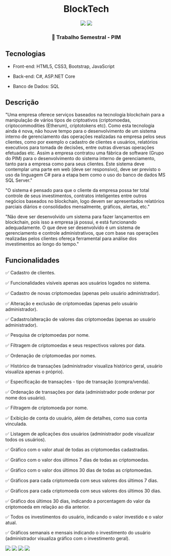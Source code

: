 # <div align="center">  BlockTech </div>

<div align="center"> 
  
![](https://img.shields.io/github/languages/count/paolagarb/BlockTechMVC)
![](https://img.shields.io/github/repo-size/paolagarb/BlockTechMVC)

 </div>
 
### <div align="center"> :school_satchel: Trabalho Semestral - PIM </div>

 ## Tecnologias

* Front-end: HTML5, CSS3, Bootstrap, JavaScript

* Back-end: C#, ASP.NET Core

*  Banco de Dados: SQL 


## Descrição

"Uma empresa oferece serviços baseados na tecnologia blockchain para a manipulação de vários tipos de criptoativos 
(criptomoedas, criptocommodities (Etherum), criptotokens etc). Como esta tecnologia ainda é nova, não houve tempo 
para o desenvolvimento de um sistema interno de gerenciamento das operações realizadas na empresa pelos seus clientes, 
como por exemplo o cadastro de clientes e usuários, relatórios executivos para tomada de decisões, entre outras diversas 
operações efetuadas etc. Assim a empresa contratou uma fábrica de software (Grupo do PIM) para o desenvolvimento do sistema 
interno de gerenciamento, tanto para a empresa como para seus clientes. Este sistema deve contemplar uma parte em web (deve ser responsivo), 
deve ser previsto o uso da linguagem C# para a etapa bem como o uso do banco de dados MS SQL Server."

"O sistema é pensado para que o cliente da empresa possa ter total controle de seus investimentos, contratos inteligentes entre outros negócios 
baseados no blockchain, logo devem ser apresentados relatórios parciais diários e consolidados mensalmente, gráficos, alertas, etc."

"Não deve ser desenvolvido um sistema para fazer lançamentos em blockchain, pois isso a empresa já possui, e está funcionando adequadamente. 
O que deve ser desenvolvido é um sistema de gerenciamento e controle administrativos, que com base nas operações realizadas pelos clientes ofereça ferramental 
para análise dos investimentos ao longo do tempo."



## Funcionalidades

:white_check_mark: Cadastro de clientes.

:white_check_mark: Funcionalidades visíveis apenas aos usuários logados no sistema.

:white_check_mark: Cadastro de novas criptomoedas (apenas pelo usuário administrador).

:white_check_mark: Alteração e exclusão de criptomoedas (apenas pelo usuário administrador).

:white_check_mark: Cadastro/alteração de valores das criptomoedas (apenas ao usuário administrador).

:white_check_mark: Pesquisa de criptomoedas por nome.

:white_check_mark: Filtragem de criptomoedas e seus respectivos valores por data.

:white_check_mark: Ordenação de criptomoedas por nomes.

:white_check_mark: Histórico de transações (administrador visualiza histórico geral, usuário visualiza apenas o próprio).

:white_check_mark: Especificação de transações - tipo de transação (compra/venda).

:white_check_mark: Ordenação de transações por data (administrador pode ordenar por nome dos usuário).

:white_check_mark: Filtragem de criptomoeda por nome.

:white_check_mark: Exibição de conta do usuário, além de detalhes, como sua conta vinculada.

:white_check_mark: Listagem de aplicações dos usuários (administrador pode visualizar todos os usuários).

:white_check_mark: Gráfico com o valor atual de todas as criptomoedas cadastradas.

:white_check_mark: Gráfico com o valor dos últimos 7 dias de todas as criptomoedas.

:white_check_mark: Gráfico com o valor dos últimos 30 dias de todas as criptomoedas.

:white_check_mark: Gráficos para cada criptomoeda com seus valores dos últimos 7 dias.

:white_check_mark: Gráficos para cada criptomoeda com seus valores dos últimos 30 dias.

:white_check_mark: Gráfico dos últimos 30 dias, indicando a porcentagem do valor da criptomoeda em relação ao dia anterior.

:white_check_mark: Todos os investimentos do usuário, indicando o valor investido e o valor atual.

:white_check_mark: Gráficos semanais e mensais indicando o investimento do usuário (administrador visualiza gráfico com o investimento geral).




<img src="https://img.shields.io/badge/.NET-5C2D91?style=for-the-badge&logo=.net&logoColor=white"> <img src="https://img.shields.io/badge/C%23-239120?style=for-the-badge&logo=c-sharp&logoColor=white"> <img src="https://img.shields.io/badge/Bootstrap-563D7C?style=for-the-badge&logo=bootstrap&logoColor=white"> <img src="https://img.shields.io/badge/Microsoft_SQL_Server-CC2927?style=for-the-badge&logo=microsoft-sql-server&logoColor=white">
